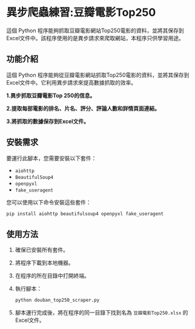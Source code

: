 # 異步爬蟲練習:豆瓣電影Top250

這個 Python 程序能夠抓取豆瓣電影網站Top250電影的資料，並將其保存到Excel文件中。該程序使用的是異步請求來爬取網站，本程序只供學習用途。

## 功能介紹
這個 Python 程序能夠從豆瓣電影網站抓取Top250電影的資料，並將其保存到Excel文件中。它利用異步請求來提高數據抓取的效率。

**1.異步抓取豆瓣電影Top 250的信息。**

**2.提取每部電影的排名、片名、評分、評論人數和詳情頁面連結。**

**3.將抓取的數據保存到Excel文件。**

## 安裝需求

要運行此腳本，您需要安裝以下套件：

- `aiohttp`
- `BeautifulSoup4`
- `openpyxl`
- `fake_useragent`

您可以使用以下命令安裝這些套件：

```bash
pip install aiohttp beautifulsoup4 openpyxl fake_useragent
```

## 使用方法

1. 確保已安裝所有套件。
2. 將程序下載到本地機器。
3. 在程序的所在目錄中打開終端。
4. 執行腳本：

    ```bash
    python douban_top250_scraper.py
    ```

5. 腳本運行完成後，將在程序的同一目錄下找到名為 `豆瓣電影Top250.xlsx` 的Excel文件。

